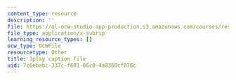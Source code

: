 ```yaml
---
content_type: resource
description: ''
file: https://ol-ocw-studio-app-production.s3.amazonaws.com/courses/res-8-007-cosmic-origin-of-the-chemical-elements-fall-2019/7c6ebabc337cf60186c04a8360cf876c_QTJuzevTGkQ.srt
file_type: application/x-subrip
learning_resource_types: []
ocw_type: OCWFile
resourcetype: Other
title: 3play caption file
uid: 7c6ebabc-337c-f601-86c0-4a8360cf876c
---
```

